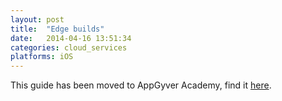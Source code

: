 ```yaml
---
layout: post
title:  "Edge builds"
date:   2014-04-16 13:51:34
categories: cloud_services
platforms: iOS
---
```


This guide has been moved to AppGyver Academy, find it [here](https://academy.appgyver.com/categories/2-tooling/contents/86-native-runtime-edge-versions).